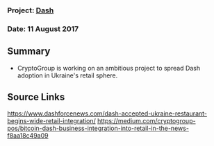 ### Project: [Dash](../projects/dash.md)
### Date: 11 August 2017
## Summary
* CryptoGroup is working on an ambitious project to spread Dash adoption in Ukraine's retail sphere.
## Source Links
https://www.dashforcenews.com/dash-accepted-ukraine-restaurant-begins-wide-retail-integration/
https://medium.com/cryptogroup-pos/bitcoin-dash-business-integration-into-retail-in-the-news-f8aa18c49a09
